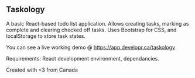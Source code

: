 ## Taskology
A basic React-based todo list application. Allows creating tasks, marking as complete and clearing checked off tasks. Uses Bootstrap for CSS, and localStorage to store task states.

You can see a live working demo @ https://app.developr.ca/taskology

Requirements: React development environment, dependancies.

Created with <3 from Canada
